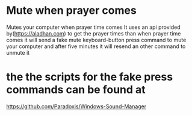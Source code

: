 # Mute when prayer comes
 Mutes your computer when prayer time comes
 It uses an api provided by(https://aladhan.com) to get the prayer times
 than when prayer time comes it will send a fake mute keyboard-button press command
 to mute your computer and after five minutes it will resend an other command to unmute it
# the the scripts for the fake press commands can be found at
 https://github.com/Paradoxis/Windows-Sound-Manager